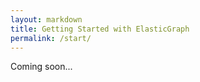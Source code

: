 ```yaml
---
layout: markdown
title: Getting Started with ElasticGraph
permalink: /start/
---
```


Coming soon...
